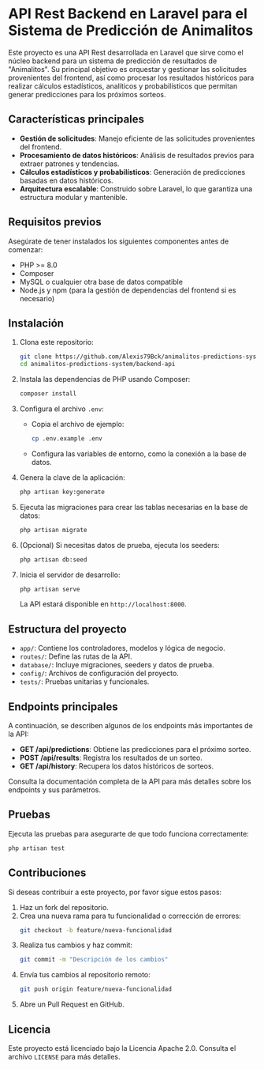 # API Rest Backend en Laravel para el Sistema de Predicción de Animalitos

Este proyecto es una API Rest desarrollada en Laravel que sirve como el núcleo backend para un sistema de predicción de resultados de "Animalitos". Su principal objetivo es orquestar y gestionar las solicitudes provenientes del frontend, así como procesar los resultados históricos para realizar cálculos estadísticos, analíticos y probabilísticos que permitan generar predicciones para los próximos sorteos.

## Características principales

- **Gestión de solicitudes**: Manejo eficiente de las solicitudes provenientes del frontend.
- **Procesamiento de datos históricos**: Análisis de resultados previos para extraer patrones y tendencias.
- **Cálculos estadísticos y probabilísticos**: Generación de predicciones basadas en datos históricos.
- **Arquitectura escalable**: Construido sobre Laravel, lo que garantiza una estructura modular y mantenible.

## Requisitos previos

Asegúrate de tener instalados los siguientes componentes antes de comenzar:

- PHP >= 8.0
- Composer
- MySQL o cualquier otra base de datos compatible
- Node.js y npm (para la gestión de dependencias del frontend si es necesario)

## Instalación

1. Clona este repositorio:

   ```bash
   git clone https://github.com/Alexis79Bck/animalitos-predictions-system.git
   cd animalitos-predictions-system/backend-api
   ```

2. Instala las dependencias de PHP usando Composer:

   ```bash
   composer install
   ```

3. Configura el archivo `.env`:

   - Copia el archivo de ejemplo:
     ```bash
     cp .env.example .env
     ```
   - Configura las variables de entorno, como la conexión a la base de datos.

4. Genera la clave de la aplicación:

   ```bash
   php artisan key:generate
   ```

5. Ejecuta las migraciones para crear las tablas necesarias en la base de datos:

   ```bash
   php artisan migrate
   ```

6. (Opcional) Si necesitas datos de prueba, ejecuta los seeders:

   ```bash
   php artisan db:seed
   ```

7. Inicia el servidor de desarrollo:

   ```bash
   php artisan serve
   ```

   La API estará disponible en `http://localhost:8000`.

## Estructura del proyecto

- `app/`: Contiene los controladores, modelos y lógica de negocio.
- `routes/`: Define las rutas de la API.
- `database/`: Incluye migraciones, seeders y datos de prueba.
- `config/`: Archivos de configuración del proyecto.
- `tests/`: Pruebas unitarias y funcionales.

## Endpoints principales

A continuación, se describen algunos de los endpoints más importantes de la API:

- **GET /api/predictions**: Obtiene las predicciones para el próximo sorteo.
- **POST /api/results**: Registra los resultados de un sorteo.
- **GET /api/history**: Recupera los datos históricos de sorteos.

Consulta la documentación completa de la API para más detalles sobre los endpoints y sus parámetros.

## Pruebas

Ejecuta las pruebas para asegurarte de que todo funciona correctamente:

```bash
php artisan test
```

## Contribuciones

Si deseas contribuir a este proyecto, por favor sigue estos pasos:

1. Haz un fork del repositorio.
2. Crea una nueva rama para tu funcionalidad o corrección de errores:
   ```bash
   git checkout -b feature/nueva-funcionalidad
   ```
3. Realiza tus cambios y haz commit:
   ```bash
   git commit -m "Descripción de los cambios"
   ```
4. Envía tus cambios al repositorio remoto:
   ```bash
   git push origin feature/nueva-funcionalidad
   ```
5. Abre un Pull Request en GitHub.

## Licencia

Este proyecto está licenciado bajo la Licencia Apache 2.0. Consulta el archivo `LICENSE` para más detalles.

